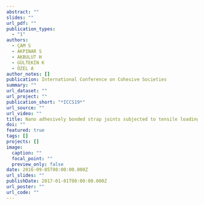 ```yaml
---
abstract: ""
slides: ""
url_pdf: ""
publication_types:
  - "1"
authors:
  - ÇAM S
  - AKPINAR S
  - AKBULUT H
  - GÜLTEKİN K
  - ÖZEL A
author_notes: []
publication: International Conference on Cohesive Societies
summary: ""
url_dataset: ""
url_project: ""
publication_short: "*ICCS19*"
url_source: ""
url_video: ""
title: Nano adhesively bonded strap joints subjected to tensile loading
doi: ""
featured: true
tags: []
projects: []
image:
  caption: ""
  focal_point: ""
  preview_only: false
date: 2016-09-05T00:00:00.000Z
url_slides: ""
publishDate: 2017-01-01T00:00:00.000Z
url_poster: ""
url_code: ""
---
```

